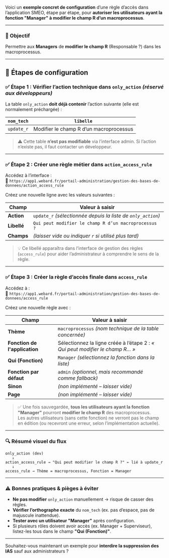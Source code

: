 Voici un **exemple concret de configuration** d’une règle d’accès dans l’application SMEO, étape par étape, pour **autoriser les utilisateurs ayant la fonction "Manager" à modifier le champ R d’un macroprocessus**.

---

### 🎯 Objectif  
Permettre aux **Managers** de **modifier le champ R** (Responsable ?) dans les macroprocessus.

---

## 🔧 Étapes de configuration

### ✅ Étape 1 : Vérifier l’action technique dans `only_action` *(réservé aux développeurs)*

La table `only_action` **doit déjà contenir** l’action suivante (elle est normalement préchargée) :

| `nom_tech`     | `libelle`                                |
|----------------|------------------------------------------|
| `update_r`     | Modifier le champ R d’un macroprocessus  |

> ⚠️ Cette table **n’est pas modifiable** via l’interface admin. Si l’action n’existe pas, il faut contacter un développeur.

---

### ✅ Étape 2 : Créer une règle métier dans `action_access_rule`

Accédez à l’interface :  
🔗 `https://app1.webard.fr/portail-administration/gestion-des-bases-de-donnees/action_access_rule`

Créez une nouvelle ligne avec les valeurs suivantes :

| Champ                      | Valeur à saisir                                      |
|---------------------------|------------------------------------------------------|
| **Action**                | `update_r` *(sélectionnée depuis la liste de `only_action`)* |
| **Libellé**               | `Qui peut modifier le champ R d’un macroprocessus ?` |
| **Champs**                | *(laisser vide ou indiquer `r` si utilisé plus tard)* |

> 💡 Ce libellé apparaîtra dans l’interface de gestion des règles (`access_rule`) pour aider l’administrateur à comprendre le sens de la règle.

---

### ✅ Étape 3 : Créer la règle d’accès finale dans `access_rule`

Accédez à :  
🔗 `https://app1.webard.fr/portail-administration/gestion-des-bases-de-donnees/access_rule`

Créez une nouvelle règle avec :

| Champ                        | Valeur à saisir                                      |
|-----------------------------|------------------------------------------------------|
| **Thème**                   | `macroprocessus` *(nom technique de la table concernée)* |
| **Fonction de l'application** | Sélectionnez la ligne créée à l’étape 2 : *« Qui peut modifier le champ R… »* |
| **Qui (Fonction)**          | `Manager` *(sélectionnez la fonction dans la liste)* |
| **Fonction par défaut**     | `admin` *(optionnel, mais recommandé comme fallback)* |
| **Sinon**                   | *(non implémenté – laisser vide)* |
| **Page**                    | *(non implémenté – laisser vide)* |

> ✅ Une fois sauvegardée, **tous les utilisateurs ayant la fonction "Manager"** pourront **modifier le champ R** des macroprocessus.  
> Les autres utilisateurs (sans cette fonction) ne verront pas le champ en édition (ou recevront une erreur, selon l’implémentation actuelle).

---

### 🔍 Résumé visuel du flux

```
only_action (dev)
   ↓
action_access_rule → "Qui peut modifier le champ R ?" ← lié à update_r
   ↓
access_rule → Thème = macroprocessus, Fonction = Manager
```

---

### ⚠️ Bonnes pratiques & pièges à éviter

- **Ne pas modifier** `only_action` manuellement → risque de casser des règles.
- **Vérifier l’orthographe exacte** du `nom_tech` (ex. pas d’espace, pas de majuscule inattendue).
- **Tester avec un utilisateur "Manager"** après configuration.
- Si plusieurs rôles doivent avoir accès (ex. Manager + Superviseur), listez-les tous dans le champ **"Qui (Fonction)"**.

---

Souhaitez-vous maintenant un exemple pour **interdire la suppression des IAS** sauf aux administrateurs ?

